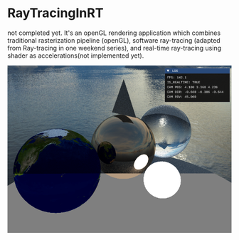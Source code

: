 # RayTracingInRT
 
not completed yet. It's an openGL rendering application which combines traditional rasterization pipeline (openGL), software ray-tracing (adapted from Ray-tracing in one weekend series), and real-time ray-tracing using shader as accelerations(not implemented yet).

![](resource/sample_image.png)
